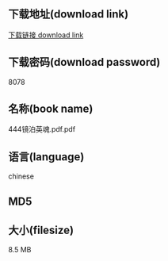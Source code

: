 ## 下载地址(download link)
[下载链接 download link](https://voluble-croquembouche-d321dc.netlify.app/?s=444%E9%95%9C%E6%B3%8A%E8%8B%B1%E9%AD%82.pdf)

## 下载密码(download password)
8078

## 名称(book name)
444镜泊英魂.pdf.pdf

## 语言(language)
chinese

## MD5


## 大小(filesize)
8.5 MB
